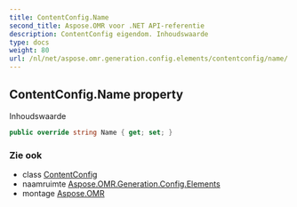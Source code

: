 ```yaml
---
title: ContentConfig.Name
second_title: Aspose.OMR voor .NET API-referentie
description: ContentConfig eigendom. Inhoudswaarde
type: docs
weight: 80
url: /nl/net/aspose.omr.generation.config.elements/contentconfig/name/
---
```

## ContentConfig.Name property

Inhoudswaarde

```csharp
public override string Name { get; set; }
```

### Zie ook

* class [ContentConfig](../)
* naamruimte [Aspose.OMR.Generation.Config.Elements](../../contentconfig/)
* montage [Aspose.OMR](../../../)


